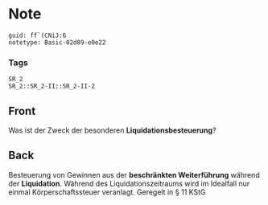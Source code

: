 # Note
```
guid: ff`(CNiJ:6
notetype: Basic-02d89-e0e22
```

### Tags
```
SR_2
SR_2::SR_2-II::SR_2-II-2
```

## Front
Was ist der Zweck der besonderen <b>Liquidationsbesteuerung</b>?

## Back
Besteuerung von Gewinnen aus der <b>beschränkten Weiterführung</b>
während der <b>Liquidation</b>. Während des Liquidationszeitraums
wird im Idealfall nur einmal Körperschaftssteuer veranlagt.
Geregelt in § 11 KStG
